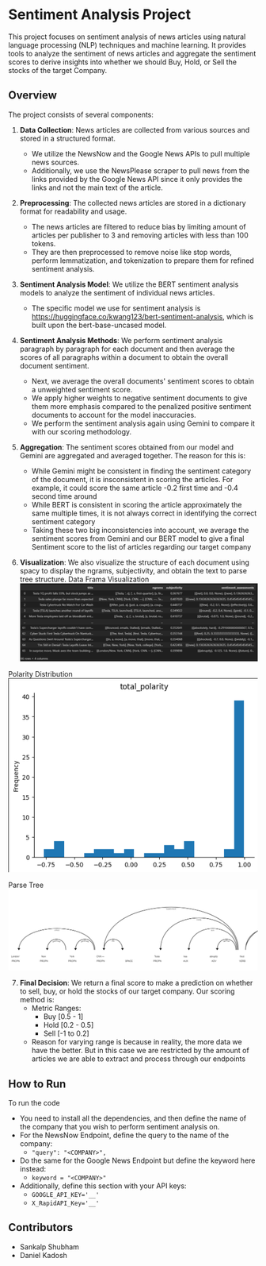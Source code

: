 # Sentiment Analysis Project

This project focuses on sentiment analysis of news articles using natural language processing (NLP) techniques and machine learning. It provides tools to analyze the sentiment of news articles and aggregate the sentiment scores to derive insights into whether we should Buy, Hold, or Sell the stocks of the target Company.

## Overview

The project consists of several components:

1. **Data Collection**: News articles are collected from various sources and stored in a structured format. 
    - We utilize the NewsNow and the Google News APIs to pull multiple news sources. 
    - Additionally, we use the NewsPlease scraper to pull news from the links provided by the Google News API since it only provides the links and not the main text of the article.

2. **Preprocessing**: The collected news articles are stored in a dictionary format for readability and usage.
    - The news articles are filtered to reduce bias by limiting amount of articles per publisher to 3 and removing articles with less than 100 tokens.
    - They are then preprocessed to remove noise like stop words, perform lemmatization, and tokenization to prepare them for refined sentiment analysis.

3. **Sentiment Analysis Model**: We utilize the BERT sentiment analysis models to analyze the sentiment of individual news articles.
    - The specific model we use for sentiment analysis is https://huggingface.co/kwang123/bert-sentiment-analysis, which is built upon the bert-base-uncased model.

4. **Sentiment Analysis Methods**: We perform sentiment analysis paragraph by paragraph for each document and then average the scores of all paragraphs within a document to obtain the overall document sentiment.
    - Next, we average the overall documents' sentiment scores to obtain a unweighted sentiment score.
    - We apply higher weights to negative sentiment documents to give them more emphasis compared to the penalized positive sentiment documents to account for the model inaccuracies.
    - We perform the sentiment analysis again using Gemini to compare it with our scoring methodology.

5. **Aggregation**: The sentiment scores obtained from our model and Gemini are aggregated and averaged together. The reason for this is:
    - While Gemini might be consistent in finding the sentiment category of the document, it is insconsistent in scoring the articles. For example, it could score the same article -0.2 first time and -0.4 second time around 
    - While BERT is consistent in scoring the article approximately the same multiple times, it is not always correct in identifying the correct sentiment category 
    - Taking these two big inconsistencies into account, we average the sentiment scores from Gemini and our BERT model to give a final Sentiment score to the list of articles regarding our target company 

6. **Visualization**: We also visualize the structure of each document using spacy to display the ngrams, subjectivity, and obtain the text to parse tree structure.
Data Frama Visualization 
![Data Frama Visualization](Output_Pictures/df.png)

Polarity Distribution
![Polarity Distribution](Output_Pictures/polarity_distribution.png)

Parse Tree
![Parse Tree](Output_Pictures/parse_tree.png)


7. **Final Decision**: We return a final score to make a prediction on whether to sell, buy, or hold the stocks of our target company. Our scoring method is:
    - Metric Ranges: 
        - Buy [0.5 - 1] 
        - Hold [0.2 - 0.5] 
        - Sell [-1 to 0.2] 
    - Reason for varying range is because in reality, the more data we have the better. But in this case we are restricted by the amount of articles we are able to extract and process through our endpoints


## How to Run

To run the code
- You need to install all the dependencies, and then define the name of the company that you wish to perform sentiment analysis on. 
- For the NewsNow Endpoint, define the query to the name of the company:
    - ```"query": "<COMPANY>",```
- Do the same for the Google News Endpoint but define the keyword here instead:
    - ```keyword = "<COMPANY>"```
- Additionally, define this section with your API keys:
    - ```GOOGLE_API_KEY='__' ```
    - ``` X_RapidAPI_Key='__' ```


## Contributors

- Sankalp Shubham
- Daniel Kadosh 